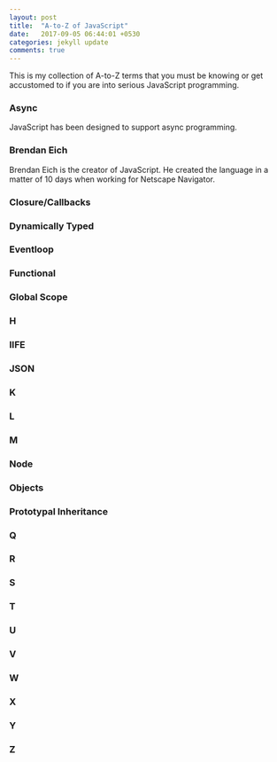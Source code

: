 ```yaml
---
layout: post
title:  "A-to-Z of JavaScript"
date:   2017-09-05 06:44:01 +0530
categories: jekyll update
comments: true
---
```


This is my collection of A-to-Z terms that you must be knowing or get accustomed to if you are into serious JavaScript programming.

### **A**sync
JavaScript has been designed to support async programming.

### **B**rendan Eich
Brendan Eich is the creator of JavaScript. He created the language in a matter of 10 days when working for Netscape Navigator.

### **C**losure/**C**allbacks

### **D**ynamically Typed

### **E**ventloop

### **F**unctional

### **G**lobal Scope

### **H**

### **I**IFE

### **J**SON

### **K**

### **L**

### **M**

### **N**ode

### **O**bjects

### **P**rototypal Inheritance

### **Q**

### **R**

### **S**

### **T**

### **U**

### **V**

### **W**

### **X**

### **Y**

### **Z**
